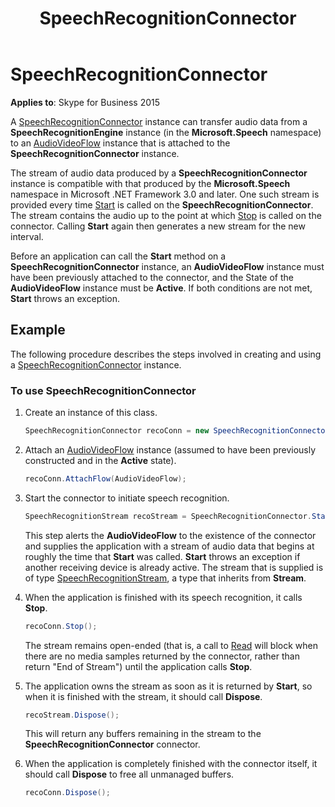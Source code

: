 ﻿---
title: SpeechRecognitionConnector
TOCTitle: SpeechRecognitionConnector
ms:assetid: a00c8aac-d040-4136-90ce-e65059cf3890
ms:mtpsurl: https://msdn.microsoft.com/en-us/library/Dn466036(v=office.16)
ms:contentKeyID: 65239976
ms.date: 07/27/2015
mtps_version: v=office.16
dev_langs:
- csharp
---

# SpeechRecognitionConnector


**Applies to**: Skype for Business 2015

A [SpeechRecognitionConnector](https://msdn.microsoft.com/en-us/library/hh383253\(v=office.16\)) instance can transfer audio data from a **SpeechRecognitionEngine** instance (in the **Microsoft.Speech** namespace) to an [AudioVideoFlow](https://msdn.microsoft.com/en-us/library/hh383533\(v=office.16\)) instance that is attached to the **SpeechRecognitionConnector** instance.

The stream of audio data produced by a **SpeechRecognitionConnector** instance is compatible with that produced by the **Microsoft.Speech** namespace in Microsoft .NET Framework 3.0 and later. One such stream is provided every time [Start](https://msdn.microsoft.com/en-us/library/hh349784\(v=office.16\)) is called on the **SpeechRecognitionConnector**. The stream contains the audio up to the point at which [Stop](https://msdn.microsoft.com/en-us/library/hh384349\(v=office.16\)) is called on the connector. Calling **Start** again then generates a new stream for the new interval.

Before an application can call the **Start** method on a **SpeechRecognitionConnector** instance, an **AudioVideoFlow** instance must have been previously attached to the connector, and the State of the **AudioVideoFlow** instance must be **Active**. If both conditions are not met, **Start** throws an exception.

## Example

The following procedure describes the steps involved in creating and using a [SpeechRecognitionConnector](https://msdn.microsoft.com/en-us/library/hh383253\(v=office.16\)) instance.

### To use SpeechRecognitionConnector

1.  Create an instance of this class.
    
    ``` csharp
    SpeechRecognitionConnector recoConn = new SpeechRecognitionConnector();
    ```

2.  Attach an [AudioVideoFlow](https://msdn.microsoft.com/en-us/library/hh383533\(v=office.16\)) instance (assumed to have been previously constructed and in the **Active** state).
    
    ``` csharp
    recoConn.AttachFlow(AudioVideoFlow);
    ```

3.  Start the connector to initiate speech recognition.
    
    ``` csharp
    SpeechRecognitionStream recoStream = SpeechRecognitionConnector.Start();
    ```
    
    This step alerts the **AudioVideoFlow** to the existence of the connector and supplies the application with a stream of audio data that begins at roughly the time that **Start** was called. **Start** throws an exception if another receiving device is already active. The stream that is supplied is of type [SpeechRecognitionStream](https://msdn.microsoft.com/en-us/library/hh349357\(v=office.16\)), a type that inherits from **Stream**.

4.  When the application is finished with its speech recognition, it calls **Stop**.
    
    ``` csharp
    recoConn.Stop();
    ```
    
    The stream remains open-ended (that is, a call to [Read](https://msdn.microsoft.com/en-us/library/hh384278\(v=office.16\)) will block when there are no media samples returned by the connector, rather than return "End of Stream") until the application calls **Stop**.

5.  The application owns the stream as soon as it is returned by **Start**, so when it is finished with the stream, it should call **Dispose**.
    
    ``` csharp
    recoStream.Dispose();
    ```
    
    This will return any buffers remaining in the stream to the **SpeechRecognitionConnector** connector.

6.  When the application is completely finished with the connector itself, it should call **Dispose** to free all unmanaged buffers.
    
    ``` csharp
    recoConn.Dispose();
    ```

